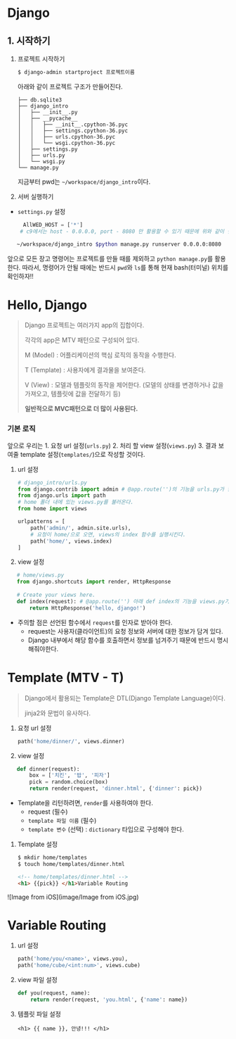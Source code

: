 # Django

## 1. 시작하기

1. 프로젝트 시작하기

   ```bash
   $ django-admin startproject 프로젝트이름
   ```

   아래와 같이 프로젝트 구조가 만들어진다.

   ```text
   ├── db.sqlite3
   ├── django_intro
   │   ├── __init__.py
   │   ├── __pycache__
   │   │   ├── __init__.cpython-36.pyc
   │   │   ├── settings.cpython-36.pyc
   │   │   ├── urls.cpython-36.pyc
   │   │   └── wsgi.cpython-36.pyc
   │   ├── settings.py
   │   ├── urls.py
   │   └── wsgi.py
   └── manage.py
   ```

   지금부터 pwd는 `~/workspace/django_intro`이다.

2. 서버 실행하기

- `settings.py` 설정

```python
     AllWED_HOST = ['*']
    # c9에서는 host - 0.0.0.0, port - 8080 만 활용할 수 있기 때문에 위와 같이 설정한다.
```

```bash
   ~/workspace/django_intro $python manage.py runserver 0.0.0.0:8080
```

앞으로 모든 장고 명령어는 프로젝트를 만들 때를 제외하고 `python manage.py`를 활용한다. 따라서, 명령어가 안될 때에는 반드시 `pwd`와 `ls`를 통해 현재 bash(터미널) 위치를 확인하자!!

# Hello, Django

> Django 프로젝트는 여러가지 app의 집합이다.
>
> 각각의 app은  MTV 패턴으로 구성되어 있다.
>
> M (Model) : 어플리케이션의  핵심 로직의 동작을 수행한다.
>
> T (Template) : 사용자에게 결과물을 보여준다.
>
> V (View) : 모델과 템플릿의 동작을 제어한다. (모델의 상태를 변경하거나 값을 가져오고, 템플릿에 값을 전달하기 등)
>
> **일반적으로 MVC패턴으로  더 많이 사용된다.**

### 기본 로직

앞으로 우리는 1. 요청 url 설정(`urls.py`) 2. 처리 할 view 설정(`views.py`) 3. 결과 보여줄 template 설정(`templates/`)으로 작성할 것이다. 

1. url 설정

   ```python
   # django_intro/urls.py
   from django.contrib import admin # @app.route('')의 기능을 urls.py가 한다.
   from django.urls import path
   # home 폴더 내에 있는 views.py를 불러온다.
   from home import views
   
   urlpatterns = [
       path('admin/', admin.site.urls),
       # 요청이 home/으로 오면, views의 index 함수를 실행시킨다.
       path('home/', views.index)
   ]
   ```

2. view 설정

```python
   # home/views.py
   from django.shortcuts import render, HttpResponse
   
   # Create your views here.
   def index(request): # @app.route('') 아래 def index의 기능을 views.py가 한다.
       return HttpResponse('hello, django!')
```

- 주의할 점은 선언된 함수에서 `request`를 인자로 받아야 한다.
  - request는 사용자(클라이언트)의 요청 정보와 서버에 대한 정보가 담겨 있다.
  - Django 내부에서 해당 함수를 호출하면서 정보를 넘겨주기 때문에 반드시 명시해줘야한다.

# Template (MTV - T)

> Django에서 활용되는 Template은 DTL(Django Template Language)이다.
>
> jinja2와 문법이 유사하다.

1. 요청 url 설정

   ```python
   path('home/dinner/', views.dinner)
   ```

2. view 설정

```python
   def dinner(request):
       box = ['치킨', '밥', '피자']
       pick = random.choice(box)
       return render(request, 'dinner.html', {'dinner': pick})
```

- Template을 리턴하려면, `render`를 사용하여야 한다.
  - request (필수)
  - `template 파일 이름` (필수)
  - `template 변수` (선택) : `dictionary` 타입으로 구성해야 한다.

1. Template 설정

   ```bash
   $ mkdir home/templates
   $ touch home/templates/dinner.html
   ```

   ```html
   <!-- home/templates/dinner.html -->
   <h1> {{pick}} </h1>Variable Routing
   ```

![Image from iOS](image/Image from iOS.jpg)

# Variable Routing

1. url 설정

   ```python
   path('home/you/<name>', views.you),
   path('home/cube/<int:num>', views.cube)
   ```

2. view 파일 설정

   ```python
   def you(request, name):
       return render(request, 'you.html', {'name': name})
   ```

3. 템플릿 파일 설정

   ```django
   <h1> {{ name }}, 안녕!!! </h1>
   ```


